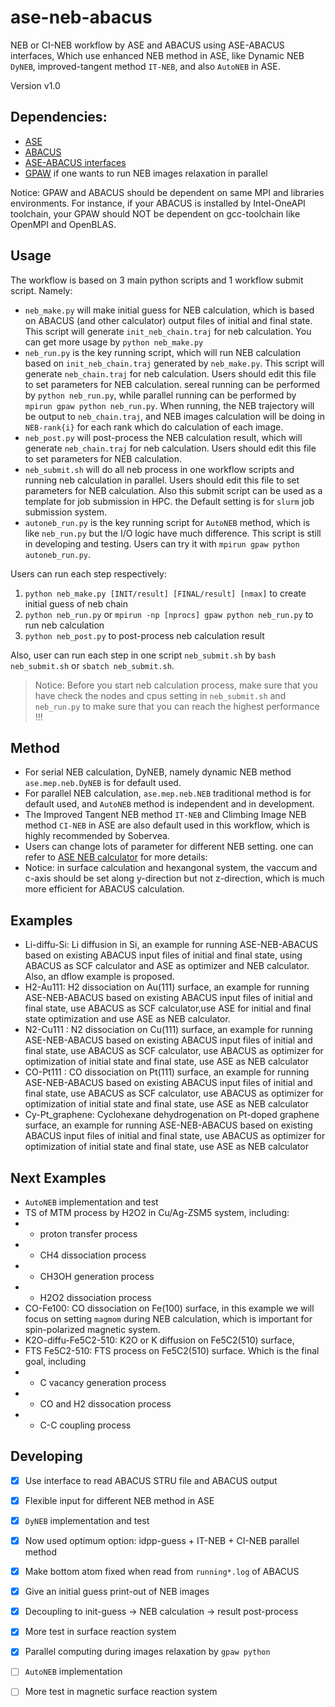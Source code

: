 # ase-neb-abacus
NEB or CI-NEB workflow by ASE and ABACUS using ASE-ABACUS interfaces,
Which use enhanced NEB method in ASE, like Dynamic NEB `DyNEB`, improved-tangent method `IT-NEB`, and also `AutoNEB` in ASE.  

Version v1.0

## Dependencies:
- [ASE](https://wiki.fysik.dtu.dk/ase/about.html)
- [ABACUS](https://abacus.deepmodeling.com/en/latest/)
- [ASE-ABACUS interfaces](https://gitlab.com/1041176461/ase-abacus)
- [GPAW](https://wiki.fysik.dtu.dk/gpaw/install.html) if one wants to run NEB images relaxation in parallel

Notice: GPAW and ABACUS should be dependent on same MPI and libraries environments. 
For instance, if your ABACUS is installed by Intel-OneAPI toolchain, your GPAW should NOT be dependent on gcc-toolchain like OpenMPI and OpenBLAS.


## Usage
The workflow is based on 3 main python scripts and 1 workflow submit script. Namely:

- `neb_make.py` will make initial guess for NEB calculation, which is based on ABACUS (and other calculator) output files of initial and final state. This script will generate `init_neb_chain.traj` for neb calculation. You can get more usage by `python neb_make.py`
- `neb_run.py` is the key running script, which will run NEB calculation based on `init_neb_chain.traj` generated by `neb_make.py`. This script will generate `neb_chain.traj` for neb calculation. Users should edit this file to set parameters for NEB calculation. sereal running can be performed by `python neb_run.py`, while parallel running can be performed by `mpirun gpaw python neb_run.py`.
When running, the NEB trajectory will be output to `neb_chain.traj`, and NEB images calculation will be doing in `NEB-rank{i}` for each rank which do calculation of each image. 
- `neb_post.py` will post-process the NEB calculation result, which will generate `neb_chain.traj` for neb calculation. Users should edit this file to set parameters for NEB calculation.
- `neb_submit.sh` will do all neb process in one workflow scripts and running neb calculation in parallel. Users should edit this file to set parameters for NEB calculation. Also this submit script can be used as a template for job submission in HPC. the Default setting is for `slurm` job submission system.
- `autoneb_run.py` is the key running script for `AutoNEB` method, which is like `neb_run.py` but the I/O logic have much difference. This script is still in developing and testing. Users can try it with `mpirun gpaw python autoneb_run.py`.

Users can run each step respectively: 
1. `python neb_make.py [INIT/result] [FINAL/result] [nmax]` to create initial guess of neb chain
2. `python neb_run.py` or `mpirun -np [nprocs] gpaw python neb_run.py` to run neb calculation
3. `python neb_post.py` to post-process neb calculation result

Also, user can run each step in one script `neb_submit.sh` by `bash neb_submit.sh` or `sbatch neb_submit.sh`.

> Notice: Before you start neb calculation process, make sure that you have check the nodes and cpus setting in `neb_submit.sh` and `neb_run.py` to make sure that you can reach the highest performance !!! 

## Method
- For serial NEB calculation, DyNEB, namely dynamic NEB method `ase.mep.neb.DyNEB` is for default used.
- For parallel NEB calculation, `ase.mep.neb.NEB` traditional method is for default used, and `AutoNEB` method is independent and in development. 
- The Improved Tangent NEB method `IT-NEB` and Climbing Image NEB method `CI-NEB` in ASE are also default used in this workflow, which is highly recommended by Sobervea. 
- Users can change lots of parameter for different NEB setting. one can refer to [ASE NEB calculator](https://wiki.fysik.dtu.dk/ase/ase/neb.html#module-ase.neb) for more details: 
- Notice: in surface calculation and hexangonal system, the vaccum and c-axis should be set along y-direction but not z-direction, which is much more efficient for ABACUS calculation.


## Examples
- Li-diffu-Si: Li diffusion in Si, an example for running ASE-NEB-ABACUS based on existing ABACUS input files of initial and final state, using ABACUS as SCF calculator and ASE as optimizer and NEB calculator.  Also, an dflow example is proposed.
- H2-Au111: H2 dissociation on Au(111) surface, an example for running ASE-NEB-ABACUS based on existing ABACUS input files of initial and final state, use ABACUS as SCF calculator,use ASE for initial and final state optimization and use ASE as NEB calculator. 
- N2-Cu111 : N2 dissociation on Cu(111) surface, an example for running ASE-NEB-ABACUS based on existing ABACUS input files of initial and final state, use ABACUS as SCF calculator, use ABACUS as optimizer for optimization of initial state and final state, use ASE as NEB calculator
- CO-Pt111 : CO dissociation on Pt(111) surface, an example for running ASE-NEB-ABACUS based on existing ABACUS input files of initial and final state, use ABACUS as SCF calculator, use ABACUS as optimizer for optimization of initial state and final state, use ASE as NEB calculator
- Cy-Pt_graphene: Cyclohexane dehydrogenation on Pt-doped graphene surface, an example for running ASE-NEB-ABACUS based on existing ABACUS input files of initial and final state, use ABACUS as optimizer for optimization of initial state and final state, use ASE as NEB calculator


## Next Examples
- `AutoNEB` implementation and test 
- TS of MTM process by H2O2 in Cu/Ag-ZSM5 system, including:
- - proton transfer process
- - CH4 dissociation process
- - CH3OH generation process
- - H2O2 dissociation process
- CO-Fe100: CO dissociation on Fe(100) surface, in this example we will focus on setting `magmom` during NEB calculation, which is important for spin-polarized magnetic system.
- K2O-diffu-Fe5C2-510: K2O or K diffusion on Fe5C2(510) surface, 
- FTS Fe5C2-510: FTS process on Fe5C2(510) surface. Which is the final goal, including
- - C vacancy generation process
- - CO and H2 dissocation process
- - C-C coupling process


## Developing
- [x] Use interface to read ABACUS STRU file and ABACUS output
- [x] Flexible input for different NEB method in ASE
- [x] `DyNEB` implementation and test
- [x] Now used optimum option: idpp-guess + IT-NEB + CI-NEB parallel method
- [x] Make bottom atom fixed when read from `running*.log` of ABACUS
- [x] Give an initial guess print-out of NEB images
- [x] Decoupling to init-guess -> NEB calculation -> result post-process
- [x] More test in surface reaction system
- [x] Parallel computing during images relaxation by `gpaw python`
- [ ] `AutoNEB` implementation
- [ ] More test in magnetic surface reaction system


